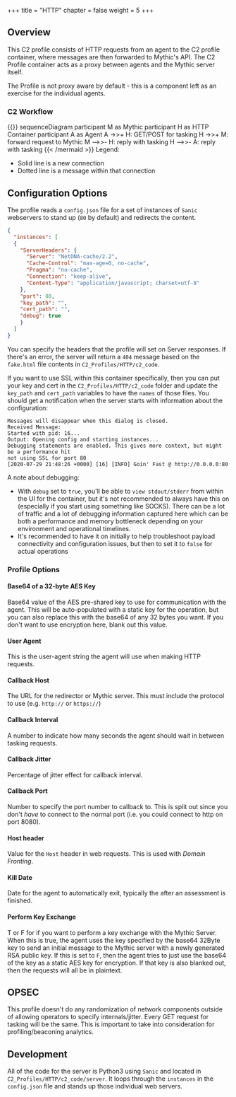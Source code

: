 +++
title = "HTTP"
chapter = false
weight = 5
+++

## Overview
This C2 profile consists of HTTP requests from an agent to the C2 profile container, where messages are then forwarded to Mythic's API. The C2 Profile container acts as a proxy between agents and the Mythic server itself.

The Profile is not proxy aware by default - this is a component left as an exercise for the individual agents. 
### C2 Workflow
{{<mermaid>}}
sequenceDiagram
    participant M as Mythic
    participant H as HTTP Container
    participant A as Agent
    A ->>+ H: GET/POST for tasking
    H ->>+ M: forward request to Mythic
    M -->>- H: reply with tasking
    H -->>- A: reply with tasking
{{< /mermaid >}}
Legend:

- Solid line is a new connection
- Dotted line is a message within that connection

## Configuration Options
The profile reads a `config.json` file for a set of instances of `Sanic` webservers to stand up (`80` by default) and redirects the content.

```JSON
{
  "instances": [
  {
    "ServerHeaders": {
      "Server": "NetDNA-cache/2.2",
      "Cache-Control": "max-age=0, no-cache",
      "Pragma": "no-cache",
      "Connection": "keep-alive",
      "Content-Type": "application/javascript; charset=utf-8"
    },
    "port": 80,
    "key_path": "",
    "cert_path": "",
    "debug": true
    }
  ]
}
```

You can specify the headers that the profile will set on Server responses. If there's an error, the server will return a `404` message based on the `fake.html` file contents in `C2_Profiles/HTTP/c2_code`.

If you want to use SSL within this container specifically, then you can put your key and cert in the `C2_Profiles/HTTP/c2_code` folder and update the `key_path` and `cert_path` variables to have the `names` of those files.
You should get a notification when the server starts with information about the configuration:

```
Messages will disappear when this dialog is closed.
Received Message:
Started with pid: 16...
Output: Opening config and starting instances...
Debugging statements are enabled. This gives more context, but might be a performance hit
not using SSL for port 80
[2020-07-29 21:48:26 +0000] [16] [INFO] Goin' Fast @ http://0.0.0.0:80
```

A note about debugging:
- With `debug` set to `true`, you'll be able to `view stdout/stderr` from within the UI for the container, but it's not recommended to always have this on (especially if you start using something like SOCKS). There can be a lot of traffic and a lot of debugging information captured here which can be both a performance and memory bottleneck depending on your environment and operational timelines.
- It's recommended to have it on initially to help troubleshoot payload connectivity and configuration issues, but then to set it to `false` for actual operations

### Profile Options
#### Base64 of a 32-byte AES Key
Base64 value of the AES pre-shared key to use for communication with the agent. This will be auto-populated with a static key for the operation, but you can also replace this with the base64 of any 32 bytes you want. If you don't want to use encryption here, blank out this value.

#### User Agent
This is the user-agent string the agent will use when making HTTP requests.

#### Callback Host
The URL for the redirector or Mythic server. This must include the protocol to use (e.g. `http://` or `https://`)

#### Callback Interval
A number to indicate how many seconds the agent should wait in between tasking requests.

#### Callback Jitter
Percentage of jitter effect for callback interval.

#### Callback Port
Number to specify the port number to callback to. This is split out since you don't _have_ to connect to the normal port (i.e. you could connect to http on port 8080). 

#### Host header
Value for the `Host` header in web requests. This is used with _Domain Fronting_.

#### Kill Date
Date for the agent to automatically exit, typically the after an assessment is finished.

#### Perform Key Exchange
T or F for if you want to perform a key exchange with the Mythic Server. When this is true, the agent uses the key specified by the base64 32Byte key to send an initial message to the Mythic server with a newly generated RSA public key. If this is set to `F`, then the agent tries to just use the base64 of the key as a static AES key for encryption. If that key is also blanked out, then the requests will all be in plaintext.

## OPSEC

This profile doesn't do any randomization of network components outside of allowing operators to specify internals/jitter. Every GET request for tasking will be the same. This is important to take into consideration for profiling/beaconing analytics. 

## Development

All of the code for the server is Python3 using `Sanic` and located in `C2_Profiles/HTTP/c2_code/server`. It loops through the `instances` in the `config.json` file and stands up those individual web servers.
